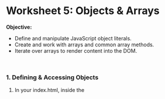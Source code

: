# **Worksheet 5: Objects & Arrays**

**Objective:**
* Define and manipulate JavaScript object literals.
* Create and work with arrays and common array methods.
* Iterate over arrays to render content into the DOM.

⠀
### 1. Defining & Accessing Objects
1. In your index.html, inside the <script> tag, add: 
```js
const person = {
	firstName: 'Alice',
	lastName: 'Smith',
	age: 23
};

console.log(person);
console.log('Name:', person.firstName, person.lastName);
console.log(`Age: ${person.age}`);
```

2. Refresh and view the person object and its properties in the Console.

⠀**Exercise:**
* Add a new property occupation (e.g., 'Student') to person and log it.

⠀
### 2. Modifying & Destructuring Objects
1. Below your existing code, update a property: 
```js
person.age = 24;
console.log('Updated age:', person.age);
```

2. Use object destructuring to extract firstName and age:

```js
const { firstName, age } = person;
console.log(`${firstName} is now ${age}.`);
```

⠀**Exercise:**
* Rename `lastName` to `surname` via destructuring in a new variable and log it.

⠀
### 3. Creating & Manipulating Arrays
1. Define an array of strings:

```js
const fruits = ['Apple', 'Banana', 'Cherry'];
console.log(fruits);
console.log('First fruit:', fruits[0]);
console.log('Count:', fruits.length);
```

2. Add and remove elements:

```js
fruits.push('Date');
console.log('After push:', fruits);
fruits.shift();
console.log('After shift:', fruits);
```

⠀**Exercise:**
* Use pop() to remove the last fruit and log the removed item.
* Insert a new fruit at index 1 using splice().

### 4. Iterating & Rendering Lists
1. In your HTML, add below your button:

```html
<ul id="fruit-list" class="mt-4 list-disc list-inside text-gray-800"></ul>
```

2. In your <script>, select the list and append items:

```js
const listEl = document.getElementById('fruit-list');
fruits.forEach(fruit => {
	const li = document.createElement('li');
	li.textContent = fruit;
	listEl.appendChild(li);
});
```

⠀**Exercise:**
* Use `map()` to create a new array of uppercase fruit names and render that instead.

### 5. Array of Objects
1. Define an array of objects: 
```js
const todos = [
	{ id: 1, task: 'Study JavaScript', done: true },
	{ id: 2, task: 'Complete worksheet', done: true },
	{ id: 3, task: 'Review notes', done: false }
];
```

2. Render the tasks with their status:

```js
const todoList = document.createElement('ul');
todos.forEach(item => {
	const li = document.createElement('li');
	li.textContent = `${item.task} — ${item.done ? '✅' : '❌'}`;
	document.body.appendChild(li);
});
```

⠀**Exercise:**
* Use `filter()` to create an array of only undone tasks and log it
* Toggle the done status of the first todo and re-render


#jsfundamentals